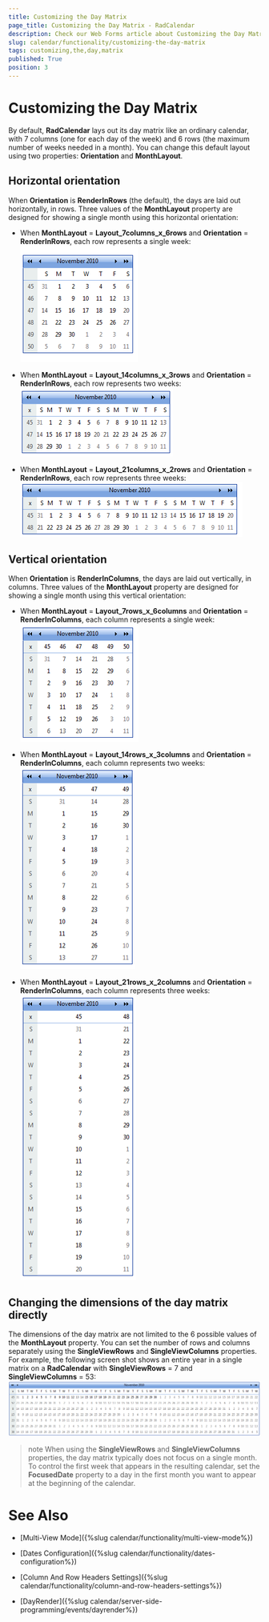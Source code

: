 ```yaml
---
title: Customizing the Day Matrix
page_title: Customizing the Day Matrix - RadCalendar
description: Check our Web Forms article about Customizing the Day Matrix.
slug: calendar/functionality/customizing-the-day-matrix
tags: customizing,the,day,matrix
published: True
position: 3
---
```


# Customizing the Day Matrix



By default, **RadCalendar** lays out its day matrix like an ordinary calendar, with 7 columns (one for each day of the week) and 6 rows (the maximum number of weeks needed in a month). You can change this default layout using two properties: **Orientation** and **MonthLayout**.

## Horizontal orientation

When **Orientation** is **RenderInRows** (the default), the days are laid out horizontally, in rows. Three values of the **MonthLayout** property are designed for showing a single month using this horizontal orientation:

* When **MonthLayout** = **Layout_7columns_x_6rows** and **Orientation** = **RenderInRows**, each row represents a single week:
![RadCalendar](images/GettingStarted_RunningTheApplication.png)

* When **MonthLayout** = **Layout_14columns_x_3rows** and **Orientation** = **RenderInRows**, each row represents two weeks:
![14x3 day matrix](images/calendar_daymatrix_14by3.png)

* When **MonthLayout** = **Layout_21columns_x_2rows** and **Orientation** = **RenderInRows**, each row represents three weeks:
![12x2 day matrix](images/calendar_daymatrix_21by2.png)

## Vertical orientation

When **Orientation** is **RenderInColumns**, the days are laid out vertically, in columns. Three values of the **MonthLayout** property are designed for showing a single month using this vertical orientation:

* When **MonthLayout** = **Layout_7rows_x_6columns** and **Orientation** = **RenderInColumns**, each column represents a single week:
![6x7 day matrix](images/calendar_daymatrix_6by7.png)

* When **MonthLayout** = **Layout_14rows_x_3columns** and **Orientation** = **RenderInColumns**, each column represents two weeks:
![3x14 day matrix](images/calendar_daymatrix_3by14.png)

* When **MonthLayout** = **Layout_21rows_x_2columns** and **Orientation** = **RenderInColumns**, each column represents three weeks:
![2x21 day matrix](images/calendar_daymatrix_2by21.png)

## Changing the dimensions of the day matrix directly

The dimensions of the day matrix are not limited to the 6 possible values of the **MonthLayout** property. You can set the number of rows and columns separately using the **SingleViewRows** and **SingleViewColumns** properties. For example, the following screen shot shows an entire year in a single matrix on a **RadCalendar** with **SingleViewRows** = 7 and **SingleViewColumns** = 53:
![One year day matrix](images/calendar_daymatrix_oneyear.png)

>note 
When using the **SingleViewRows** and **SingleViewColumns** properties, the day matrix typically does not focus on a single month. To control the first week that appears in the resulting calendar, set the **FocusedDate** property to a day in the first month you want to appear at the beginning of the calendar.
>


# See Also

 * [Multi-View Mode]({%slug calendar/functionality/multi-view-mode%})

 * [Dates Configuration]({%slug calendar/functionality/dates-configuration%})

 * [Column And Row Headers Settings]({%slug calendar/functionality/column-and-row-headers-settings%})

 * [DayRender]({%slug calendar/server-side-programming/events/dayrender%})


